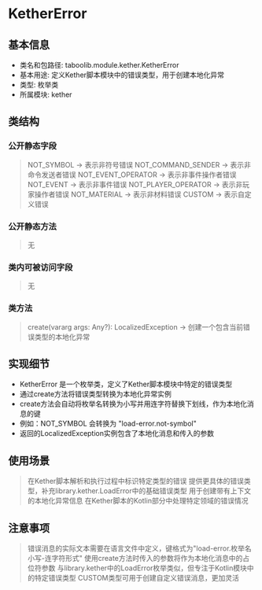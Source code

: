 # KetherError

## 基本信息
- 类名和包路径: taboolib.module.kether.KetherError
- 基本用途: 定义Kether脚本模块中的错误类型，用于创建本地化异常
- 类型: 枚举类
- 所属模块: kether

## 类结构
### 公开静态字段
> NOT_SYMBOL -> 表示非符号错误
> NOT_COMMAND_SENDER -> 表示非命令发送者错误
> NOT_EVENT_OPERATOR -> 表示非事件操作者错误
> NOT_EVENT -> 表示非事件错误
> NOT_PLAYER_OPERATOR -> 表示非玩家操作者错误
> NOT_MATERIAL -> 表示非材料错误
> CUSTOM -> 表示自定义错误

### 公开静态方法
> 无

### 类内可被访问字段
> 无

### 类方法
> create(vararg args: Any?): LocalizedException -> 创建一个包含当前错误类型的本地化异常

## 实现细节
- KetherError 是一个枚举类，定义了Kether脚本模块中特定的错误类型
- 通过create方法将错误类型转换为本地化异常实例
- create方法会自动将枚举名转换为小写并用连字符替换下划线，作为本地化消息的键
- 例如：NOT_SYMBOL 会转换为 "load-error.not-symbol"
- 返回的LocalizedException实例包含了本地化消息和传入的参数

## 使用场景
> 在Kether脚本解析和执行过程中标识特定类型的错误
> 提供更具体的错误类型，补充library.kether.LoadError中的基础错误类型
> 用于创建带有上下文的本地化异常信息
> 在Kether脚本的Kotlin部分中处理特定领域的错误情况

## 注意事项
> 错误消息的实际文本需要在语言文件中定义，键格式为"load-error.枚举名小写-连字符形式"
> 使用create方法时传入的参数将作为本地化消息中的占位符参数
> 与library.kether中的LoadError枚举类似，但专注于Kotlin模块中的特定错误类型
> CUSTOM类型可用于创建自定义错误消息，更加灵活
